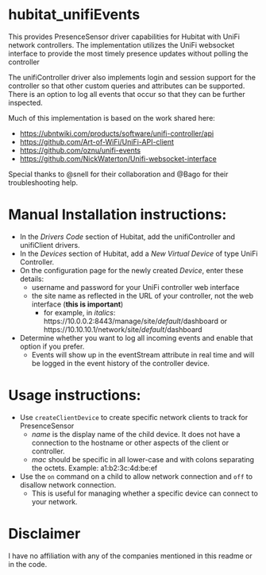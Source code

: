 # hubitat_unifiEvents

This provides PresenceSensor driver capabilities for Hubitat with UniFi network controllers.  The implementation utilizes the UniFi websocket interface to provide the most timely presence updates without polling the controller

The unifiController driver also implements login and session support for the controller so that other custom queries and attributes can be supported.  There is an option to log all events that occur so that they can be further inspected.


Much of this implementation is based on the work shared here:
* https://ubntwiki.com/products/software/unifi-controller/api
* https://github.com/Art-of-WiFi/UniFi-API-client
* https://github.com/oznu/unifi-events
* https://github.com/NickWaterton/Unifi-websocket-interface

Special thanks to @snell for their collaboration and @Bago for their troubleshooting help.

# Manual Installation instructions:

* In the *Drivers Code* section of Hubitat, add the unifiController and unifiClient drivers.
* In the *Devices* section of Hubitat, add a *New Virtual Device* of type UniFi Controller.
* On the configuration page for the newly created *Device*, enter these details:
    * username and password for your UniFi controller web interface
    * the site name as reflected in the URL of your controller, not the web interface (**this is important**)
        * for example, in *italics*: https<k>://10.0.0.2:8443/manage/site/*default*/dashboard or https<k>://10.10.10.1/network/site/*default*/dashboard
* Determine whether you want to log all incoming events and enable that option if you prefer.
   * Events will show up in the eventStream attribute in real time and will be logged in the event history of the controller device.

# Usage instructions:

* Use `createClientDevice` to create specific network clients to track for PresenceSensor
    * *name* is the display name of the child device.  It does not have a connection to the hostname or other aspects of the client or controller.
    * *mac* should be specific in all lower-case and with colons separating the octets.  Example:  a1:b2:3c:4d:be:ef
* Use the `on` command on a child to allow network connection and `off` to disallow network connection.
    * This is useful for managing whether a specific device can connect to your network.

# Disclaimer

I have no affiliation with any of the companies mentioned in this readme or in the code.
